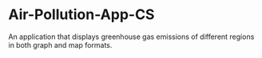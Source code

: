 # Air-Pollution-App-CS
An application that displays greenhouse gas emissions of different regions in both graph and map formats.
